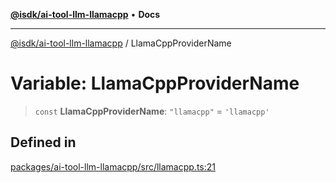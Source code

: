 [**@isdk/ai-tool-llm-llamacpp**](../README.md) • **Docs**

***

[@isdk/ai-tool-llm-llamacpp](../globals.md) / LlamaCppProviderName

# Variable: LlamaCppProviderName

> `const` **LlamaCppProviderName**: `"llamacpp"` = `'llamacpp'`

## Defined in

[packages/ai-tool-llm-llamacpp/src/llamacpp.ts:21](https://github.com/isdk/ai-tool-llm-llamacpp.js/blob/4a295abe49bf283a8ebce2bd5c5b428e7aeec859/src/llamacpp.ts#L21)
